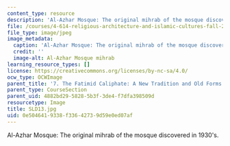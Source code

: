 ```yaml
---
content_type: resource
description: 'Al-Azhar Mosque: The original mihrab of the mosque discovered in 1930''s.'
file: /courses/4-614-religious-architecture-and-islamic-cultures-fall-2002/0e5046419338f33642739d59e0ed07af_SLD13.jpg
file_type: image/jpeg
image_metadata:
  caption: 'Al-Azhar Mosque: The original mihrab of the mosque discovered in 1930''s.'
  credit: ''
  image-alt: Al-Azhar Mosque mihrab
learning_resource_types: []
license: https://creativecommons.org/licenses/by-nc-sa/4.0/
ocw_type: OCWImage
parent_title: '7. The Fatimid Caliphate: A New Tradition and Old Forms'
parent_type: CourseSection
parent_uid: 4882bd29-5828-5b3f-3de4-f7dfa398509d
resourcetype: Image
title: SLD13.jpg
uid: 0e504641-9338-f336-4273-9d59e0ed07af
---
```

Al-Azhar Mosque: The original mihrab of the mosque discovered in 1930's.